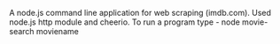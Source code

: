 A node.js command line application for web scraping (imdb.com).
Used node.js http module and cheerio.
To run a program type - node movie-search moviename

